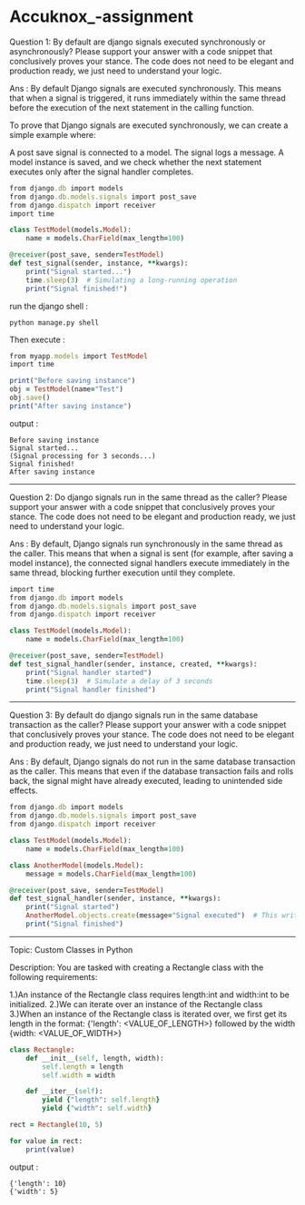 # Accuknox_-assignment


Question 1: By default are django signals executed synchronously or asynchronously? Please support your answer with a code snippet that conclusively proves your stance. The code does not need to be elegant and production ready, we just need to understand your logic.

Ans : By default Django signals are executed synchronously. This means that when a signal is triggered, it runs immediately within the same thread before the execution of the next statement in the calling function.

To prove that Django signals are executed synchronously, we can create a simple example where:

A post save signal is connected to a model.
The signal logs a message.
A model instance is saved, and we check whether the next statement executes only after the signal handler completes.
```ruby
from django.db import models
from django.db.models.signals import post_save
from django.dispatch import receiver
import time

class TestModel(models.Model):
    name = models.CharField(max_length=100)

@receiver(post_save, sender=TestModel)
def test_signal(sender, instance, **kwargs):
    print("Signal started...")
    time.sleep(3)  # Simulating a long-running operation
    print("Signal finished!")
```
run the django shell :
```
python manage.py shell
```
Then execute :
``` ruby
from myapp.models import TestModel
import time

print("Before saving instance")
obj = TestModel(name="Test")
obj.save()
print("After saving instance")
```
output :
```
Before saving instance
Signal started...
(Signal processing for 3 seconds...)
Signal finished!
After saving instance
```
<hr>

Question 2: Do django signals run in the same thread as the caller? Please support your answer with a code snippet that conclusively proves your stance. The code does not need to be elegant and production ready, we just need to understand your logic.

Ans : By default, Django signals run synchronously in the same thread as the caller. This means that when a signal is sent (for example, after saving a model instance), the connected signal handlers execute immediately in the same thread, blocking further execution until they complete.

``` ruby
import time
from django.db import models
from django.db.models.signals import post_save
from django.dispatch import receiver

class TestModel(models.Model):
    name = models.CharField(max_length=100)

@receiver(post_save, sender=TestModel)
def test_signal_handler(sender, instance, created, **kwargs):
    print("Signal handler started")
    time.sleep(3)  # Simulate a delay of 3 seconds
    print("Signal handler finished")
```

<hr>

Question 3: By default do django signals run in the same database transaction as the caller? Please support your answer with a code snippet that conclusively proves your stance. The code does not need to be elegant and production ready, we just need to understand your logic.

Ans : By default, Django signals do not run in the same database transaction as the caller. This means that even if the database transaction fails and rolls back, the signal might have already executed, leading to unintended side effects.

```ruby
from django.db import models
from django.db.models.signals import post_save
from django.dispatch import receiver

class TestModel(models.Model):
    name = models.CharField(max_length=100)

class AnotherModel(models.Model):
    message = models.CharField(max_length=100)

@receiver(post_save, sender=TestModel)
def test_signal_handler(sender, instance, **kwargs):
    print("Signal started")
    AnotherModel.objects.create(message="Signal executed")  # This writes to the DB
    print("Signal finished")
```

<hr>


Topic: Custom Classes in Python

Description: You are tasked with creating a Rectangle class with the following requirements:

1.)An instance of the Rectangle class requires length:int and width:int to be initialized.
2.)We can iterate over an instance of the Rectangle class 
3.)When an instance of the Rectangle class is iterated over, we first get its length in the format: {'length': <VALUE_OF_LENGTH>} followed by the width {width: <VALUE_OF_WIDTH>}

```ruby
class Rectangle:
    def __init__(self, length, width):
        self.length = length
        self.width = width

    def __iter__(self):
        yield {"length": self.length}
        yield {"width": self.width}

rect = Rectangle(10, 5)

for value in rect:
    print(value)
```

output :

```
{'length': 10}
{'width': 5}
```
